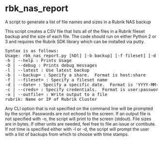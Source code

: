 # rbk_nas_report
A script to generate a list of file names and sizes in a Rubrik NAS backup

This script creates a CSV file that lists all of the files in a Rubrik fileset backup and the size of each file.  The code should run on either Python 2 or 3 and requires the Rubrik SDK library which can be installed via putty.

<pre>
Syntax is as follows:
Usage: rbk_nas_report.py [hDl] [-b backup] [-f fileset] [-d date] [-c creds] [-o file] rubrik
-h | --help : Prints Usage
-D | --debug : Prints debug messages
-l | --latest : Use latest backup
-b | --backup= : Specify a share.  Format is host:share
-f | --fileset= : Specify a fileset name
-d | --date= : Specify a specific date.  Format is 'YYYY-MM-DD HH:MM'
-c | --creds= : Specify credentials.  Format is user:password
-o | --outfile= : Write output to a file
rubrik: Name or IP of Rubrik Cluster
</pre>

Any CLI option that is not specified on the command line will be prompted by the script.  Passwords are not echoed to the screen.
If an output file is not specified with -o, the script will print to the screen (stdout).
File sizes are in bytes.  If other units are needed, feel free to file an issue or contibute.
If not time is specified either with -l or -d, the script will prompt the user with a list of backups from which to choose with time stamps.

